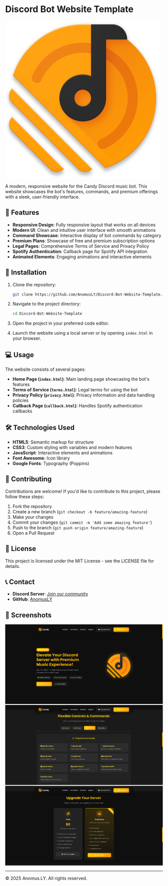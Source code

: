 # Discord Bot Website Template

![Candy Bot Logo](./assets/images/candy.png)

A modern, responsive website for the Candy Discord music bot. This website showcases the bot's features, commands, and premium offerings with a sleek, user-friendly interface.

## 🌟 Features

- **Responsive Design**: Fully responsive layout that works on all devices
- **Modern UI**: Clean and intuitive user interface with smooth animations
- **Command Showcase**: Interactive display of bot commands by category
- **Premium Plans**: Showcase of free and premium subscription options
- **Legal Pages**: Comprehensive Terms of Service and Privacy Policy
- **Spotify Authentication**: Callback page for Spotify API integration
- **Animated Elements**: Engaging animations and interactive elements

## 🚀 Installation

1. Clone the repository:
   ```bash
   git clone https://github.com/AnomusLY/Discord-Bot-Website-Template.git
   ```

2. Navigate to the project directory:
   ```bash
   cd Discord-Bot-Website-Template
   ```

3. Open the project in your preferred code editor.

4. Launch the website using a local server or by opening `index.html` in your browser.

## 💻 Usage

The website consists of several pages:

- **Home Page (`index.html`)**: Main landing page showcasing the bot's features
- **Terms of Service (`terms.html`)**: Legal terms for using the bot
- **Privacy Policy (`privacy.html`)**: Privacy information and data handling policies
- **Callback Page (`callback.html`)**: Handles Spotify authentication callbacks

## 🛠️ Technologies Used

- **HTML5**: Semantic markup for structure
- **CSS3**: Custom styling with variables and modern features
- **JavaScript**: Interactive elements and animations
- **Font Awesome**: Icon library
- **Google Fonts**: Typography (Poppins)

## 🤝 Contributing

Contributions are welcome! If you'd like to contribute to this project, please follow these steps:

1. Fork the repository
2. Create a new branch (`git checkout -b feature/amazing-feature`)
3. Make your changes
4. Commit your changes (`git commit -m 'Add some amazing feature'`)
5. Push to the branch (`git push origin feature/amazing-feature`)
6. Open a Pull Request

## 📜 License

This project is licensed under the MIT License - see the LICENSE file for details.

## 📞 Contact

- **Discord Server**: [Join our community](https://discord.gg/rp4H4YPvwJ)
- **GitHub**: [AnomusLY](https://github.com/AnomusLY)

## 📸 Screenshots

![Home Page](./assets/images/screenshot-home.png)
![Commands Section](./assets/images/screenshot-commands.png)
![Premium Plans](./assets/images/screenshot-premium.png)

---

© 2025 Anomus.LY. All rights reserved.
